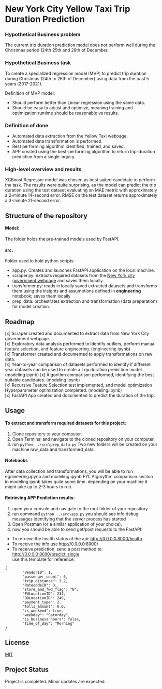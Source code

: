 # New York City Yellow Taxi Trip Duration Prediction

### Hypothetical Business problem
The current trip duration prediction model does not perform well during the Christmas period (24th 25th and 26th of December.
  
### Hypothetical Business task
To create a specialized regression model (MVP) to predict trip duration during Christmas (24th to 26th of December) using data from the past 5 years (2017-2021).  

Definition of MVP model:
- Should perform better than Linear regression using the same data.
- Should be easy to adjust and optimize, meaning training and optimization runtime should be reasonable vs results.

### Definition of done
* Automated data extraction from the Yellow Taxi webpage.
* Automated data transformation is performed.
* Best performing algorithm identified, trained, and saved.
* APP created using the best-performing algorithm to return trip-duration prediction from a single inquiry.

### High-level overview and results
XGBoost Regressor model was chosen as best suited candidate to perform the task. The results were quite surprising, as the model can predict the trip duration using the test dataset evaluating on MAE metric with approximately a 2-minute 14-second error. RMSE on the test dataset returns approximately a 3-minute 21-second error. 

## Structure of the repository
#### Model:
The folder holds the pre-trained models used by FastAPI.
#### src:
Folder used to hold python scripts:
* app.py: Creates and launches FastAPI application on the local machine.
* scraper.py: extracts required datasets from the [New York city government webpage](https://www.nyc.gov/site/tlc/about/tlc-trip-record-data.page) and saves them locally. 
* transformer.py: reads in locally saved extracted datasets and transforms them using the insights and assumptions defined in **engineering** notebook; saves them locally
* prep_data: orchestrates extraction and transformation (data preparation) for model creation.

## Roadmap

[x] Scraper created and documented to extract data from New York City government webpage.  
[x] Exploratory data analysis performed to identify outliers, perform manual feature selection, and feature engineering. (engineering.ipynb)  
[x] Transformer created and documented to apply transformations on raw data.  
[x] Year-to-year comparison of datasets performed to identify if different year datasets can be used to create a Trip duration prediction model. (modeling.ipynb)
[x] Algorithm comparison performed, identifying the best suitable candidates.  (modeling.ipynb)  
[x] Recursive Feature Selection test implemented, and model optimization Hyperparameter optimization completed. (modeling.ipynb)   
[x] FastAPI App created and documented to predict the duration of the trip.

## Usage
#### To extract and transform required datasets for this project:
1. Clone repository to your computer.  
2. Open Terminal and navigate to the cloned repository on your computer.  
3. run ```python  .\src\prep_data.py``` Two new folders will be created on your machine raw_data and transformed_data.

#### Notebooks
After data collection and transformations, you will be able to run egnineering.ipynb and modeling.ipynb
FYI: Algorythm comparison seciton in modeling.ipynb takes quite some time. depending on your machine it might take up to 2-3 hours to run.

#### Retrieving APP Prediction results:
1. open your console and navigate to the root folder of your repository.
2. run command ```python  .\src\app.py```
you should see info debug messages identifying that the server process has started
3. Open Postman (or a similar application of your choice).
4. now you should be able to send get/post requests to the FastAPI:
* To retrieve the health status of the api: http://0.0.0.0:8000/health
* To receive the info use http://0.0.0.0:8000/
* To receive prediction, send a post method to: http://0.0.0.0:8000/predict_single  
 use this template for reference:
```
{
        "VendorID": 1,
        "passenger_count": 6,
        "trip_distance": 2.2,
        "RatecodeID": 3,
        "store_and_fwd_flag": "N",
        "PULocationID": 234,
        "DOLocationID": 249,
        "payment_type": 2,
        "tolls_amount": 0.0,
        "is_weekend": true,
        "weekday": "Saturday",
        "is_business_hours": false,
        "time_of_day": "Morning"
}
```

## License

[MIT](https://choosealicense.com/licenses/mit/)

## Project Status

Project is completed. Minor updates are expected.